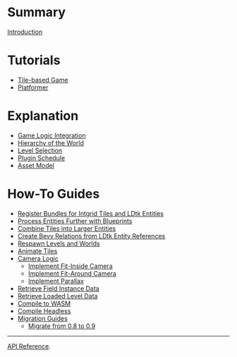 # Summary

[Introduction](README.md)
# Tutorials
- [Tile-based Game](tutorials/tile-based-game/README.md)
- [Platformer]()
# Explanation
- [Game Logic Integration]()
- [Hierarchy of the World]()
- [Level Selection]()
- [Plugin Schedule]()
- [Asset Model]()
# How-To Guides
- [Register Bundles for Intgrid Tiles and LDtk Entities]()
- [Process Entities Further with Blueprints]()
- [Combine Tiles into Larger Entities]()
- [Create Bevy Relations from LDtk Entity References]()
- [Respawn Levels and Worlds]()
- [Animate Tiles]()
- [Camera Logic]()
  - [Implement Fit-Inside Camera]()
  - [Implement Fit-Around Camera]()
  - [Implement Parallax]()
- [Retrieve Field Instance Data]()
- [Retrieve Loaded Level Data]()
- [Compile to WASM]()
- [Compile Headless]()
- [Migration Guides](how-to-guides/migration-guides/README.md)
  - [Migrate from 0.8 to 0.9](how-to-guides/migration-guides/migrate-from-0.8-to-0.9.md)
---
[API Reference](api-reference.md).
